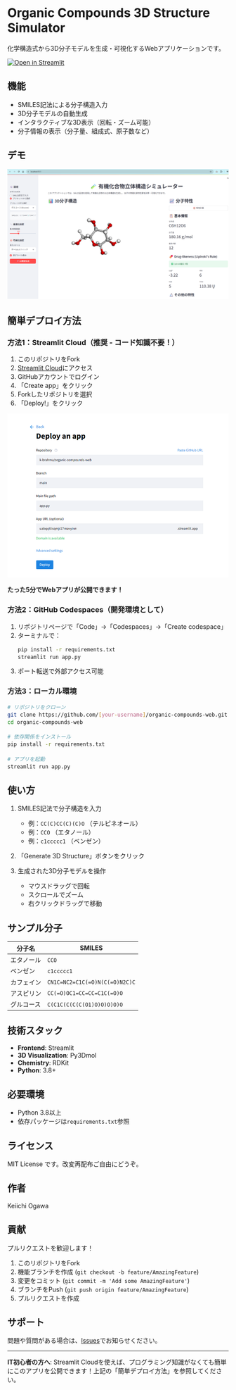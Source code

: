 # Organic Compounds 3D Structure Simulator

化学構造式から3D分子モデルを生成・可視化するWebアプリケーションです。

[![Open in Streamlit](https://static.streamlit.io/badges/streamlit_badge_black_white.svg)](https://share.streamlit.io/)

## 機能

- SMILES記法による分子構造入力
- 3D分子モデルの自動生成
- インタラクティブな3D表示（回転・ズーム可能）
- 分子情報の表示（分子量、組成式、原子数など）

## デモ

![Demo](img/screen-shot.png)

## 簡単デプロイ方法

### 方法1：Streamlit Cloud（推奨 - コード知識不要！）

1. このリポジトリをFork
2. [Streamlit Cloud](https://share.streamlit.io/)にアクセス
3. GitHubアカウントでログイン
4. 「Create app」をクリック
5. Forkしたリポジトリを選択
6. 「Deploy!」をクリック

![StreamItでの設定例](img/streamit-settings.png)

**たった5分でWebアプリが公開できます！**

### 方法2：GitHub Codespaces（開発環境として）

1. リポジトリページで「Code」→「Codespaces」→「Create codespace」
2. ターミナルで：
   ```bash
   pip install -r requirements.txt
   streamlit run app.py
   ```
3. ポート転送で外部アクセス可能

### 方法3：ローカル環境

```bash
# リポジトリをクローン
git clone https://github.com/[your-username]/organic-compounds-web.git
cd organic-compounds-web

# 依存関係をインストール
pip install -r requirements.txt

# アプリを起動
streamlit run app.py
```

## 使い方

1. SMILES記法で分子構造を入力
   - 例：`CC(C)CC(C)(C)O` （テルピネオール）
   - 例：`CCO` （エタノール）
   - 例：`c1ccccc1` （ベンゼン）

2. 「Generate 3D Structure」ボタンをクリック

3. 生成された3D分子モデルを操作
   - マウスドラッグで回転
   - スクロールでズーム
   - 右クリックドラッグで移動

## サンプル分子

| 分子名 | SMILES |
|--------|--------|
| エタノール | `CCO` |
| ベンゼン | `c1ccccc1` |
| カフェイン | `CN1C=NC2=C1C(=O)N(C(=O)N2C)C` |
| アスピリン | `CC(=O)OC1=CC=CC=C1C(=O)O` |
| グルコース | `C(C1C(C(C(C(O1)O)O)O)O)O` |

## 技術スタック

- **Frontend**: Streamlit
- **3D Visualization**: Py3Dmol
- **Chemistry**: RDKit
- **Python**: 3.8+

## 必要環境

- Python 3.8以上
- 依存パッケージは`requirements.txt`参照

## ライセンス

MIT License です。改変再配布ご自由にどうぞ。

## 作者

Keiichi Ogawa

## 貢献

プルリクエストを歓迎します！

1. このリポジトリをFork
2. 機能ブランチを作成 (`git checkout -b feature/AmazingFeature`)
3. 変更をコミット (`git commit -m 'Add some AmazingFeature'`)
4. ブランチをPush (`git push origin feature/AmazingFeature`)
5. プルリクエストを作成

## サポート

問題や質問がある場合は、[Issues](https://github.com/k-brahma/organic-compounds-web/issues)でお知らせください。

---

**IT初心者の方へ**: Streamlit Cloudを使えば、プログラミング知識がなくても簡単にこのアプリを公開できます！上記の「簡単デプロイ方法」を参照してください。